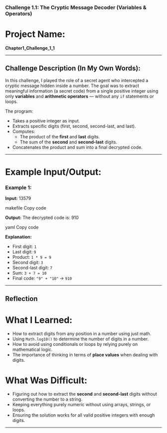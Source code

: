 ### Challenge 1.1: The Cryptic Message Decoder (Variables & Operators)

# Project Name:
**Chapter1_Challenge_1_1**

---

##  Challenge Description (In My Own Words):

In this challenge, I played the role of a secret agent who intercepted a cryptic message hidden inside a number. The goal was to extract meaningful information (a secret code) from a single positive integer using only **variables** and **arithmetic operators** — without any `if` statements or loops.

The program:
- Takes a positive integer as input.
- Extracts specific digits (first, second, second-last, and last).
- Computes:
  - The product of the **first** and **last** digits.
  - The sum of the **second** and **second-last** digits.
- Concatenates the product and sum into a final decrypted code.

---

# Example Input/Output:

### Example 1:
**Input:**
13579

makefile
Copy code

**Output:**
The decrypted code is: 910

yaml
Copy code

**Explanation:**
- First digit: `1`
- Last digit: `9`
- Product: `1 * 9 = 9`
- Second digit: `3`
- Second-last digit: `7`
- Sum: `3 + 7 = 10`
- Final code: `"9" + "10"` → `910`

---

## Reflection

# What I Learned:
- How to extract digits from any position in a number using just math.
- Using `Math.log10()` to determine the number of digits in a number.
- How to avoid using conditionals or loops by relying purely on mathematical logic.
- The importance of thinking in terms of **place values** when dealing with digits.

# What Was Difficult:
- Figuring out how to extract the **second** and **second-last** digits without converting the number to a string.
- Keeping everything purely numeric without using arrays, strings, or loops.
- Ensuring the solution works for all valid positive integers with enough digits.

---

  
